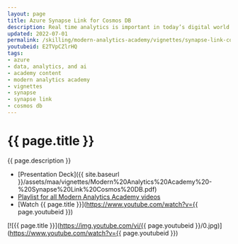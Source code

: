 ```yaml
---
layout: page
title: Azure Synapse Link for Cosmos DB
description: Real time analytics is important in today’s digital world and that’s where Synapse Link for Cosmos DB comes into the picture. In this session, we will learn how Synapse Link for Cosmos DB helps to deliver near real time analytics on your transactional data.
updated: 2022-07-01
permalink: /skilling/modern-analytics-academy/vignettes/synapse-link-cosmos-db
youtubeid: E2TVpCZlrHQ
tags: 
- azure
- data, analytics, and ai
- academy content
- modern analytics academy
- vignettes
- synapse
- synapse link
- cosmos db
---
```


# {{ page.title }}

{{ page.description }}

* [Presentation Deck]({{ site.baseurl }}/assets/maa/vignettes/Modern%20Analytics%20Academy%20-%20Synapse%20Link%20Cosmos%20DB.pdf)
* [Playlist for all Modern Analytics Academy videos](https://www.youtube.com/playlist?list=PL8_VXqhvJI9DtxeuFmmQ0V6Z_zL0MXnnI)
* [Watch {{ page.title }}](https://www.youtube.com/watch?v={{ page.youtubeid }})

[![{{ page.title }}](https://img.youtube.com/vi/{{ page.youtubeid }}/0.jpg)](https://www.youtube.com/watch?v={{ page.youtubeid }})